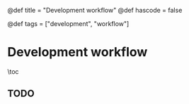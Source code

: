 @def title = "Development workflow"
@def hascode = false

@def tags = ["development", "workflow"]

# Development workflow

\toc

## TODO
